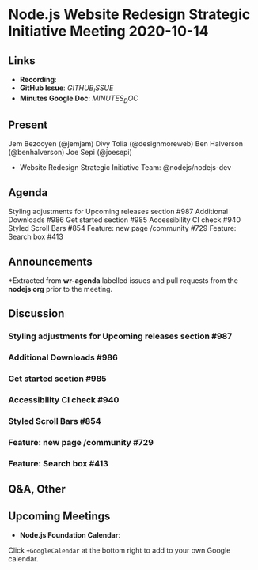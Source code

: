 # Node.js Website Redesign Strategic Initiative Meeting 2020-10-14

## Links

- **Recording**:
- **GitHub Issue**: $GITHUB_ISSUE$
- **Minutes Google Doc**: $MINUTES_DOC$

## Present

Jem Bezooyen (@jemjam)
Divy Tolia (@designmoreweb)
Ben Halverson (@benhalverson)
Joe Sepi (@joesepi)

- Website Redesign Strategic Initiative Team: @nodejs/nodejs-dev

## Agenda

Styling adjustments for Upcoming releases section #987
Additional Downloads #986
Get started section #985
Accessibility CI check #940
Styled Scroll Bars #854
Feature: new page /community #729
Feature: Search box #413

## Announcements

\*Extracted from **wr-agenda** labelled issues and pull requests from the **nodejs org** prior to the meeting.

## Discussion

### Styling adjustments for Upcoming releases section #987

### Additional Downloads #986

### Get started section #985

### Accessibility CI check #940

### Styled Scroll Bars #854

### Feature: new page /community #729

### Feature: Search box #413

## Q&A, Other

## Upcoming Meetings

- **Node.js Foundation Calendar**: [](https://nodejs.org/calendar)

Click `+GoogleCalendar` at the bottom right to add to your own Google calendar.

